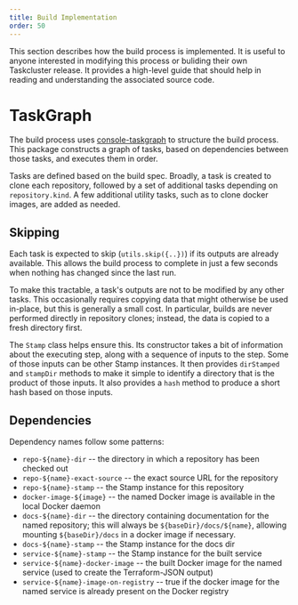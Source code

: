 ```yaml
---
title: Build Implementation
order: 50
---
```


This section describes how the build process is implemented.
It is useful to anyone interested in modifying this process or buliding their own Taskcluster release.
It provides a high-level guide that should help in reading and understanding the associated source code.

# TaskGraph

The build process uses [console-taskgraph](https://github.com/djmitche/console-taskgraph) to structure the build process.
This package constructs a graph of tasks, based on dependencies between those tasks, and executes them in order.

Tasks are defined based on the build spec.
Broadly, a task is created to clone each repository, followed by a set of additional tasks depending on `repository.kind`.
A few additional utility tasks, such as to clone docker images, are added as needed.

## Skipping

Each task is expected to skip (`utils.skip({..})`) if its outputs are already available.
This allows the build process to complete in just a few seconds when nothing has changed since the last run.

To make this tractable, a task's outputs are not to be modified by any other tasks.
This occasionally requires copying data that might otherwise be used in-place, but this is generally a small cost.
In particular, builds are never performed directly in repository clones; instead, the data is copied to a fresh directory first.

The `Stamp` class helps ensure this.
Its constructor takes a bit of information about the executing step, along with a sequence of inputs to the step.
Some of those inputs can be other Stamp instances.
It then provides `dirStamped `and `stampDir` methods to make it simple to identify a directory that is the product of those inputs.
It also provides a `hash` method to produce a short hash based on those inputs.

## Dependencies

Dependency names follow some patterns:

* `repo-${name}-dir` -- the directory in which a repository has been checked out
* `repo-${name}-exact-source` -- the exact source URL for the repository
* `repo-${name}-stamp` -- the Stamp instance for this repository
* `docker-image-${image}` -- the named Docker image is available in the local Docker daemon
* `docs-${name}-dir` -- the directory containing documentation for the named repository; this will always be `${baseDir}/docs/${name}`, allowing mounting `${baseDir}/docs` in a docker image if necessary.
* `docs-${name}-stamp` -- the Stamp instance for the docs dir
* `service-${name}-stamp` -- the Stamp instance for the built service
* `service-${name}-docker-image` -- the built Docker image for the named service (used to create the Terraform-JSON output)
* `service-${name}-image-on-registry` -- true if the docker image for the named service is already present on the Docker registry
